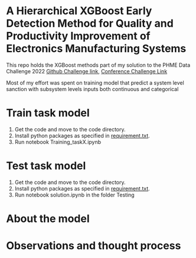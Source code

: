 # A Hierarchical XGBoost Early Detection Method for Quality and Productivity Improvement of Electronics Manufacturing Systems
This repo holds the XGBoost methods part of my solution to the PHME Data Challenge 2022 [Github Challenge link](https://github.com/PHME-Datachallenge/Data-Challenge-2022), [Conference Challenge Link](https://phm-europe.org/data-challenge)

Most of my effort was spent on training model that predict a system level sanction with subsystem levels inputs both continuous and categorical

# Train task model

1. Get the code and move to the code directory.
2. Install python packages as specified in [requirement.txt](https://github.com/alexandregft/PHME-data-contest/blob/main/requirement.txt).
3. Run notebook Training_taskX.ipynb


# Test task model
1. Get the code and move to the code directory.
2. Install python packages as specified in [requirement.txt](https://github.com/alexandregft/PHME-data-contest/blob/main/requirement.txt).
3. Run notebook solution.ipynb in the folder Testing


# About the model


# Observations and thought process




